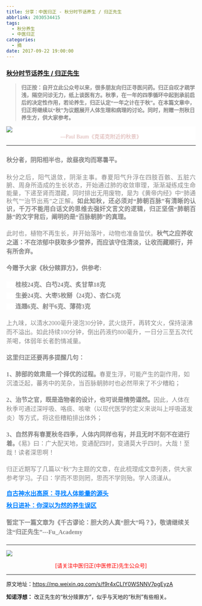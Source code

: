 ```yaml
---
title: 分享：中医归正 - 秋分时节话养生 / 归正先生
abbrlink: 2030534415
tags:
  - 秋分养生
  - 中医归正
categories:
  - 摘
date: 2017-09-22 19:00:00
---
```

###  [秋分时节话养生 / 归正先生](https://mp.weixin.qq.com/s/f9r4xCLIY0WSNNV7pgEyzA "跳转至原文")

<div class="rich_media_content ">
                    <blockquote><p style="margin-top: 15px;"><strong style="font-family: 仿宋;white-space: normal;color: rgb(62, 62, 62);font-size: 14px;max-width: 100%;box-sizing: border-box !important;word-wrap: break-word !important;"><span style="max-width: 100%;color: rgb(136, 136, 136);white-space: pre-wrap;box-sizing: border-box !important;word-wrap: break-word !important;">归正按：自开立此公众号以来，很多朋友向归正寻医问药。归正自叹才疏学浅，隔空问诊无力，纸上谈医有方。秋季，在一年的四季循环中起到承前启后的决定性作用，若论养生，归正认定“一年之计在于秋”。在本篇文章中，归正将继续以“秋”为议题展开人体生理和病理的讨论。同时，附赠一剂秋日养生方，供大家参考。</span></strong></p></blockquote><p style="margin-top: 10px;margin-bottom: 5px;white-space: normal;background-color: rgb(255, 255, 255);text-align: center;line-height: normal;"><img style="clear: both; display: block; margin:auto;" src="https://ws1.sinaimg.cn/large/8bf740e1gy1fjs0xclrohj20hs0blqfe.jpg"  /><span style="color: rgb(215, 171, 169);font-family: 仿宋;font-size: 14px;">---Paul Baum《克诺克附近的秋景》</span></p><hr style="white-space: normal;"  /><p style="text-align: justify;margin-bottom: 5px;white-space: normal;line-height: normal;margin-top: 25px;"><strong><span style="background-color: rgb(255, 255, 255);color: rgb(136, 136, 136);font-family: 仿宋;font-size: 16px;">秋分者，阴阳相半也，故昼夜均而寒暑平。</span></strong></p><p style="text-align: justify;margin-bottom: 5px;white-space: normal;margin-top: 25px;line-height: 1.5em;"><span style="background-color: rgb(255, 255, 255);color: rgb(136, 136, 136);font-family: 仿宋;font-size: 16px;text-align: justify;">秋分之后，阳气退敛，阴渐主事。春夏阳气升浮在四肢百骸、五脏六腑、周身所造成的生长状态，开始通过肺的收敛审理，渐渐凝练成生命能量，下递至肾而潜藏，同时排出无用废物，是为《黄帝内经》中“肺通秋气”“治节出焉”之正解。<strong>如此知秋，还必须对“肺朝百脉”有清晰的认识，千万不能用白话文的思维去强奸文言文的逻辑，归正坚信“肺朝百脉”的文字背后，阐明的是“百脉朝肺”的真理。</strong></span></p><p style="margin-top: 20px;margin-bottom: 20px;white-space: normal;"><span style="background-color: rgb(255, 255, 255);color: rgb(136, 136, 136);font-family: 仿宋;font-size: 16px;text-align: justify;">此时也，植物不再生长，并开始落叶，动物也准备蛰伏。<strong>秋气之应养收之道：</strong></span><strong><span style="background-color: rgb(255, 255, 255);color: rgb(136, 136, 136);font-family: 仿宋;font-size: 16px;text-align: justify;">不在浓郁中获取多少营养，而应该守住清淡，让收而藏顺行，并有所舍弃。</span></strong></p><p style="margin-top: 20px;margin-bottom: 20px;white-space: normal;"><strong><span style="background-color: rgb(255, 255, 255);color: rgb(136, 136, 136);font-family: 仿宋;font-size: 16px;text-align: justify;">今赠予大家《秋分赎罪方》，供参考:</span></strong></p><p style="margin-top: 5px;margin-bottom: 5px;white-space: normal;line-height: normal;"><strong><span style="background-color: rgb(255, 255, 255);color: rgb(136, 136, 136);font-family: 仿宋;font-size: 16px;text-align: justify;">&nbsp; &nbsp; &nbsp; 桂枝24克、白芍24克、炙甘草18克</span></strong></p><p style="margin-top: 5px;margin-bottom: 5px;white-space: normal;line-height: normal;"><strong><span style="background-color: rgb(255, 255, 255);color: rgb(136, 136, 136);font-family: 仿宋;font-size: 16px;text-align: justify;">&nbsp; &nbsp; &nbsp; 生姜24克、大枣5枚掰（24克）、杏仁6克</span></strong></p><p style="margin-top: 5px;margin-bottom: 5px;white-space: normal;line-height: normal;"><strong><span style="background-color: rgb(255, 255, 255);color: rgb(136, 136, 136);font-family: 仿宋;font-size: 16px;text-align: justify;">&nbsp; &nbsp; &nbsp; 连翘6克、射干6克、薄荷3克</span></strong></p><p style="margin-top: 20px;margin-bottom: 20px;white-space: normal;"><span style="background-color: rgb(255, 255, 255);color: rgb(136, 136, 136);font-family: 仿宋;font-size: 16px;text-align: justify;">上九味，以清水2000毫升浸泡30分钟，武火烧开，再转文火，保持滚沸而不溢出。如此持续100分钟，倒出药液约800毫升，一日分三至五次代茶喝，体弱年长者酌情减量。</span></p><p style="margin-top: 20px;margin-bottom: 20px;white-space: normal;"><strong><span style="background-color: rgb(255, 255, 255);color: rgb(136, 136, 136);font-family: 仿宋;font-size: 16px;text-align: justify;">这里归正还要再多提醒几句：</span></strong></p><p style="margin-top: 20px;margin-bottom: 20px;white-space: normal;"><strong><span style="background-color: rgb(255, 255, 255);color: rgb(136, 136, 136);font-family: 仿宋;font-size: 16px;text-align: justify;">1、</span></strong><span style="background-color: rgb(255, 255, 255);color: rgb(136, 136, 136);font-family: 仿宋;font-size: 16px;text-align: justify;"><strong>肺部的敛肃是一个择优的过程。</strong>春夏生浮，可能产生的副作用，如沉渣泛起，蕃秀中的芜杂，当百脉朝肺时也必然带来了不少糟粕；</span></p><p style="margin-top: 20px;margin-bottom: 20px;white-space: normal;"><strong><span style="background-color: rgb(255, 255, 255);color: rgb(136, 136, 136);font-family: 仿宋;font-size: 16px;text-align: justify;">2、</span></strong><span style="background-color: rgb(255, 255, 255);color: rgb(136, 136, 136);font-family: 仿宋;font-size: 16px;text-align: justify;"><strong>治节之官，既是造物者的设计，也可说是情势逼然。</strong>因此，人体在秋季可通过深呼吸、咯痰、咳嗽（以现代医学的定义来说叫上呼吸道发炎）等方式，将这些糟粕排出体外；</span></p><p style="margin-top: 20px;margin-bottom: 20px;white-space: normal;"><strong><span style="background-color: rgb(255, 255, 255);color: rgb(136, 136, 136);font-family: 仿宋;font-size: 16px;text-align: justify;">3、自然界有春夏秋冬四季，人体内同样也有，并且无时不刻不在进行着。</span></strong><span style="background-color: rgb(255, 255, 255);color: rgb(136, 136, 136);font-family: 仿宋;font-size: 16px;text-align: justify;">《易》曰：广大配天地，变通配四时，变通莫大乎四时。大哉！至哉！读者深思啊！</span></p><p style="margin-top: 20px;margin-bottom: 20px;white-space: normal;"><span style="background-color: rgb(255, 255, 255);color: rgb(136, 136, 136);font-family: 仿宋;font-size: 16px;text-align: justify;">归正</span><span style="background-color: rgb(255, 255, 255);color: rgb(136, 136, 136);font-family: 仿宋;font-size: 16px;text-align: justify;">近期</span><span style="background-color: rgb(255, 255, 255);color: rgb(136, 136, 136);font-family: 仿宋;font-size: 16px;text-align: justify;">写了几篇以“秋”为主题的文章，在此梳理成文章列表，供大家参考学习。子曰：学而不思则罔，思而不学则殆。学人须谨从。</span></p><p style="white-space: normal;margin-top: 10px;margin-bottom: 5px;line-height: normal;"><span style="background-color: rgb(255, 255, 255);font-family: 仿宋;font-size: 16px;text-align: justify;text-decoration: underline;color: rgb(0, 128, 255);"><strong style="max-width: 100%;font-size: 14px;line-height: 22.4px;box-sizing: border-box !important;word-wrap: break-word !important;"><span style="background-color: rgb(255, 255, 255);color: rgb(136, 136, 136);text-align: justify;text-decoration: underline;font-size: 16px;max-width: 100%;font-family: 仿宋;box-sizing: border-box !important;word-wrap: break-word !important;"><a href="https://mp.weixin.qq.com/s?__biz=MzI5NzQzMzY5NQ==&amp;mid=2247483837&amp;idx=1&amp;sn=ee187f53d00e93d4df6fcf2d4cecd2a9&amp;chksm=ecb46e8ddbc3e79b68c067618a189e628651cf85a23b947cdb7e4aa3a1edd3b4f100d4566b97&amp;scene=21#wechat_redirect" target="_blank" style="background-color: rgb(255, 255, 255);font-family: 仿宋;font-size: 16px;text-align: justify;text-decoration: underline;color: rgb(0, 128, 255);">自古神水出高原：寻找人体能量的源头</a></span></strong></span></p><p style="white-space: normal;margin-top: 10px;line-height: normal;margin-bottom: 20px;"><strong style="color: rgb(0, 128, 255);font-family: 仿宋;text-align: justify;max-width: 100%;font-size: 14px;line-height: 22.4px;box-sizing: border-box !important;word-wrap: break-word !important;"><span style="background-color: rgb(255, 255, 255);color: rgb(136, 136, 136);text-decoration: underline;font-size: 16px;max-width: 100%;box-sizing: border-box !important;word-wrap: break-word !important;"><a href="https://mp.weixin.qq.com/s?__biz=MzI5NzQzMzY5NQ==&amp;mid=2247483847&amp;idx=1&amp;sn=f02c5a071da452eb11bc6bb9c0199a27&amp;chksm=ecb46ef7dbc3e7e16a5a0dae76ad0c4b7b1bcaea6f8d8b4443ef3856dc04330aaaf1303c4264&amp;scene=21#wechat_redirect" target="_blank" style="color: rgb(0, 128, 255);">秋日进补：你深以为然的养生误区</a></span></strong></p><p style="margin-top: 20px;margin-bottom: 20px;white-space: normal;"><strong style="text-align: justify;color: rgb(136, 136, 136);font-family: 仿宋;font-size: 16px;"><span style="line-height: 1.6;">暂定下一篇文章为《<strong style="max-width: 100%;color: rgb(136, 136, 136);font-family: 仿宋;font-size: 16px;white-space: normal;text-align: justify;box-sizing: border-box !important;word-wrap: break-word !important;"><span style="max-width: 100%;line-height: 1.6;box-sizing: border-box !important;word-wrap: break-word !important;">千古谬论：胆大的人真“胆大”吗？</span></strong>》，敬请继续关注“归正先生”---Fu_Academy</span></strong></p><hr />
					<img style="clear: both; display: block; margin:auto;" src="https://ws1.sinaimg.cn/mw690/8bf740e1gy1fgqt1hfuomj20hs0bzmyp.jpg" /><p style="text-align: center; color: red">[请关注中医归正(中医修正)先生公众号]</p><hr />
                </div>



原文地址：https://mp.weixin.qq.com/s/f9r4xCLIY0WSNNV7pgEyzA


**知诺浮想：**
改正先生的“秋分赎罪方”，似乎与天地的“秋刑”有些相关。
